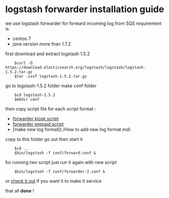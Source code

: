 # logstash  forwarder installation guide
we use logstash forwarder  for forward incoming log from SQS
requirement is
- centos 7
- *java version* more than 1.7.2

first download and  extract  logstash 1.5.2  
```
    $curl -O https://download.elasticsearch.org/logstash/logstash/logstash-1.5.2.tar.gz
    $tar -zxvf logstash-1.5.2.tar.gz
```
go to logstash-1.5.2 folder make  conf folder
```
    $cd logstash-1.5.2
    $mkdir conf
```

then  copy script file for each  script format :

- [forwarder kiosk script](../conf/prepaid-log-forwarder.conf)  
- [forwarder prepaid script](../conf/kiosk-log-forworder.conf)
- [make new log format](./How to  add new log format.md)

copy to this folder go out then start it
```
    $cd ..
    $bin/logstash -f conf/forward.conf &
```
for running two  script  just run it again with new  script
```
    $bin/logstash -f conf/forwarder-2.conf &
```
or [check it out](./logstash_make_it_service.md) if you want it to make it service

that all **done** !
